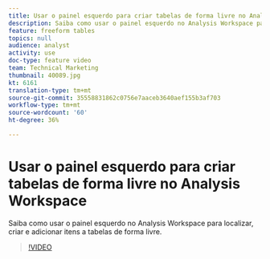 ```yaml
---
title: Usar o painel esquerdo para criar tabelas de forma livre no Analysis Workspace
description: Saiba como usar o painel esquerdo no Analysis Workspace para localizar, criar e adicionar itens a tabelas de forma livre.
feature: freeform tables
topics: null
audience: analyst
activity: use
doc-type: feature video
team: Technical Marketing
thumbnail: 40089.jpg
kt: 6161
translation-type: tm+mt
source-git-commit: 35558831862c0756e7aaceb3640aef155b3af703
workflow-type: tm+mt
source-wordcount: '60'
ht-degree: 36%

---
```



# Usar o painel esquerdo para criar tabelas de forma livre no Analysis Workspace

Saiba como usar o painel esquerdo no Analysis Workspace para localizar, criar e adicionar itens a tabelas de forma livre.

>[!VIDEO](https://video.tv.adobe.com/v/40089/?quality=12&learn=on)
